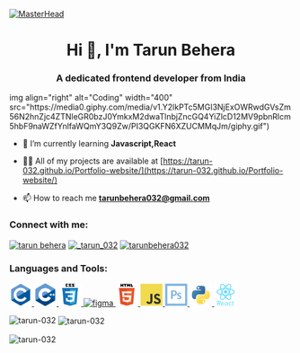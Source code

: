 [![MasterHead](https://im4.ezgif.com/tmp/ezgif-4-272beb0455.gif)](https://tarun-032.github.io/Portfolio-website/)
<h1 align="center">Hi 👋, I'm Tarun Behera</h1>
<h3 align="center">A dedicated frontend developer from India</h3>
img align="right" alt="Coding" width="400" src="https://media0.giphy.com/media/v1.Y2lkPTc5MGI3NjExOWRwdGVsZm56N2hnZjc4ZTNleGR0bzJ0YmkxM2dwaTlnbjZncGQ4YiZlcD12MV9pbnRlcm5hbF9naWZfYnlfaWQmY3Q9Zw/PI3QGKFN6XZUCMMqJm/giphy.gif")

- 🌱 I’m currently learning **Javascript,React**

- 👨‍💻 All of my projects are available at [https://tarun-032.github.io/Portfolio-website/](https://tarun-032.github.io/Portfolio-website/)

- 📫 How to reach me **tarunbehera032@gmail.com**

<h3 align="left">Connect with me:</h3>
<p align="left">
<a href="https://linkedin.com/in/tarun behera" target="blank"><img align="center" src="https://raw.githubusercontent.com/rahuldkjain/github-profile-readme-generator/master/src/images/icons/Social/linked-in-alt.svg" alt="tarun behera" height="30" width="40" /></a>
<a href="https://instagram.com/_tarun_032" target="blank"><img align="center" src="https://raw.githubusercontent.com/rahuldkjain/github-profile-readme-generator/master/src/images/icons/Social/instagram.svg" alt="_tarun_032" height="30" width="40" /></a>
<a href="https://www.hackerrank.com/tarunbehera032" target="blank"><img align="center" src="https://raw.githubusercontent.com/rahuldkjain/github-profile-readme-generator/master/src/images/icons/Social/hackerrank.svg" alt="tarunbehera032" height="30" width="40" /></a>
</p>

<h3 align="left">Languages and Tools:</h3>
<p align="left"> <a href="https://www.cprogramming.com/" target="_blank" rel="noreferrer"> <img src="https://raw.githubusercontent.com/devicons/devicon/master/icons/c/c-original.svg" alt="c" width="40" height="40"/> </a> <a href="https://www.w3schools.com/cpp/" target="_blank" rel="noreferrer"> <img src="https://raw.githubusercontent.com/devicons/devicon/master/icons/cplusplus/cplusplus-original.svg" alt="cplusplus" width="40" height="40"/> </a> <a href="https://www.w3schools.com/css/" target="_blank" rel="noreferrer"> <img src="https://raw.githubusercontent.com/devicons/devicon/master/icons/css3/css3-original-wordmark.svg" alt="css3" width="40" height="40"/> </a> <a href="https://www.figma.com/" target="_blank" rel="noreferrer"> <img src="https://www.vectorlogo.zone/logos/figma/figma-icon.svg" alt="figma" width="40" height="40"/> </a> <a href="https://www.w3.org/html/" target="_blank" rel="noreferrer"> <img src="https://raw.githubusercontent.com/devicons/devicon/master/icons/html5/html5-original-wordmark.svg" alt="html5" width="40" height="40"/> </a> <a href="https://developer.mozilla.org/en-US/docs/Web/JavaScript" target="_blank" rel="noreferrer"> <img src="https://raw.githubusercontent.com/devicons/devicon/master/icons/javascript/javascript-original.svg" alt="javascript" width="40" height="40"/> </a> <a href="https://www.photoshop.com/en" target="_blank" rel="noreferrer"> <img src="https://raw.githubusercontent.com/devicons/devicon/master/icons/photoshop/photoshop-line.svg" alt="photoshop" width="40" height="40"/> </a> <a href="https://www.python.org" target="_blank" rel="noreferrer"> <img src="https://raw.githubusercontent.com/devicons/devicon/master/icons/python/python-original.svg" alt="python" width="40" height="40"/> </a> <a href="https://reactjs.org/" target="_blank" rel="noreferrer"> <img src="https://raw.githubusercontent.com/devicons/devicon/master/icons/react/react-original-wordmark.svg" alt="react" width="40" height="40"/> </a> </p>

<p><img align="left" src="https://github-readme-stats.vercel.app/api/top-langs?username=tarun-032&show_icons=true&locale=en&layout=compact" alt="tarun-032" /></p>

<p>&nbsp;<img align="center" src="https://github-readme-stats.vercel.app/api?username=tarun-032&show_icons=true&locale=en" alt="tarun-032" /></p>

<p><img align="center" src="https://github-readme-streak-stats.herokuapp.com/?user=tarun-032&" alt="tarun-032" /></p>
